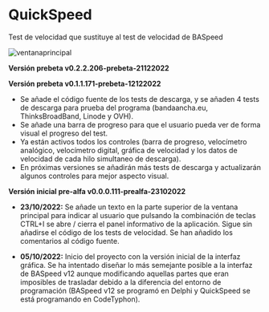 # QuickSpeed
Test de velocidad que sustituye al test de velocidad de BASpeed

![ventanaprincipal](https://user-images.githubusercontent.com/17964494/209017446-fc9124a9-30ec-4a7a-af81-4e1a14005699.png)

**Versión prebeta v0.2.2.206-prebeta-21122022**


**Versión prebeta v0.1.1.171-prebeta-12122022**

* Se añade el código fuente de los  tests de descarga, y se añaden 4 tests de descarga para prueba del programa (bandaancha.eu, ThinksBroadBand, Linode y OVH).
* Se añade una barra de progreso para que el usuario pueda ver de forma visual el progreso del test.
* Ya están activos todos los controles (barra de progreso, velocímetro analógico, velocímetro digital, gráfica de velocidad y los datos de velocidad de cada hilo simultaneo de descarga).
* En próximas versiones se añadirán más tests de descarga y actualizarán algunos controles para mejor aspecto visual.

**Versión inicial pre-alfa v0.0.0.111-prealfa-23102022**

* **23/10/2022:** Se añade un texto en la parte superior de la ventana principal para indicar al usuario que pulsando la combinación de teclas CTRL+I se abre / cierra el panel informativo de la aplicación. Sigue sin añadirse el código de los tests de velocidad. Se han añadido los comentarios al código fuente.

* **05/10/2022:** Inicio del proyecto con la versión inicial de la interfaz gráfica. Se ha intentado diseñar lo más semejante posible a la interfaz de BASpeed v12 aunque modificando aquellas partes que eran imposibles de trasladar debido a la diferencia del entorno de programación (BASpeed v12 se programó en Delphi y QuickSpeed se está programando en CodeTyphon).
